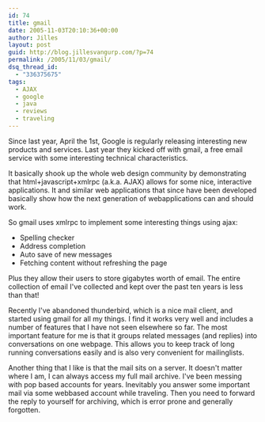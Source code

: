 ```yaml
---
id: 74
title: gmail
date: 2005-11-03T20:10:36+00:00
author: Jilles
layout: post
guid: http://blog.jillesvangurp.com/?p=74
permalink: /2005/11/03/gmail/
dsq_thread_id:
  - "336375675"
tags:
  - AJAX
  - google
  - java
  - reviews
  - traveling
---
```

Since last year, April the 1st, Google is regularly releasing interesting new products and services. Last year they kicked off with gmail, a free email service with some interesting technical characteristics.

It basically shook up the whole web design community by demonstrating that html+javascript+xmlrpc (a.k.a. AJAX) allows for some nice, interactive applications. It and similar web applications that since have been developed basically show how the next generation of webapplications can and should work.

So gmail uses xmlrpc to implement some interesting things using ajax:
<ul>
	<li>Spelling checker</li>
	<li>Address completion</li>
	<li>Auto save of new messages</li>
	<li>Fetching content without refreshing the page</li>
</ul>

Plus they allow their users to store gigabytes worth of email. The entire collection of email I've collected and kept over the past ten years is less than that!

Recently I've abandoned thunderbird, which is a nice mail client, and started using gmail for all my things. I find it works very well and includes a number of features that I have not seen elsewhere so far. The most important feature for me is that it groups related messages (and replies) into conversations on one webpage. This allows you to keep track of long running conversations easily and is also very convenient for mailinglists.

Another thing that I like is that the mail sits on a server. It doesn't matter where I am, I can always access my full mail archive. I've been messing with pop based accounts for years. Inevitably you answer some important mail via some webbased account while traveling. Then you need to forward the reply to yourself for archiving, which is error prone and generally forgotten.
